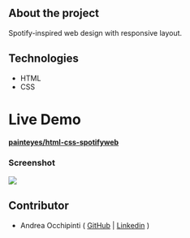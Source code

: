 ## About the project
Spotify-inspired web design with responsive layout.

## Technologies 
- HTML
- CSS

# Live Demo
**[painteyes/html-css-spotifyweb](https://painteyes.github.io/html-css-spotifyweb)**

### Screenshot
<img src="https://i.postimg.cc/RZP3KQLj/Spotify-Web.png"/>

## Contributor
- Andrea Occhipinti ( [GitHub](https://github.com/painteyes) | [Linkedin](https://www.linkedin.com/in/occhipinti) )
